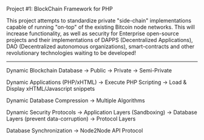 Project #1: BlockChain Framework for PHP

This project attempts to standardize private "side-chain" implementations capable of running "on-top" of the existing Bitcoin node networks. This will increase functionality, as well as security for Enterprise open-source projects and their implementations of DAPPS (Decentralized Applications), DAO (Decentralized autonomous organizations), smart-contracts and other revolutionary technologies waiting to be developed!

---------------------------------------------------------

Dynamic Blockchain Database -> Public -> Private -> Semi-Private

Dynamic Applications (PHP/xHTML) -> Execute PHP Scripting -> Load & Display xHTML/Javascript snippets

Dynamic Database Compression -> Multiple Algorithms

Dynamic Security Protocols -> Application Layers (Sandboxing) -> Database Layers (prevent data-corruption) -> Protocol Layers

Database Synchronization -> Node2Node API Protocol


